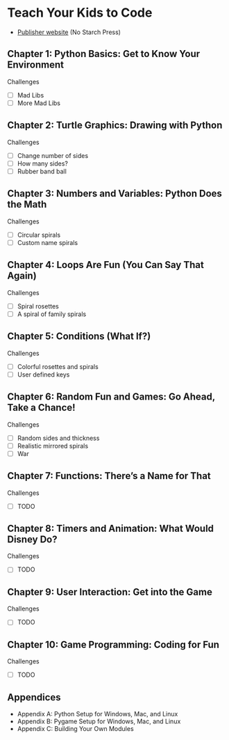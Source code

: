 # Teach Your Kids to Code

* [Publisher website](https://www.nostarch.com/teachkids) (No Starch Press)

## Chapter 1: Python Basics: Get to Know Your Environment

Challenges

* [ ] Mad Libs
* [ ] More Mad Libs

## Chapter 2: Turtle Graphics: Drawing with Python

Challenges

* [ ] Change number of sides
* [ ] How many sides?
* [ ] Rubber band ball

## Chapter 3: Numbers and Variables: Python Does the Math

Challenges

* [ ] Circular spirals
* [ ] Custom name spirals

## Chapter 4: Loops Are Fun (You Can Say That Again)

Challenges

* [ ] Spiral rosettes
* [ ] A spiral of family spirals

## Chapter 5: Conditions (What If?)

Challenges

* [ ] Colorful rosettes and spirals
* [ ] User defined keys

## Chapter 6: Random Fun and Games: Go Ahead, Take a Chance!

Challenges

* [ ] Random sides and thickness
* [ ] Realistic mirrored spirals
* [ ] War

## Chapter 7: Functions: There’s a Name for That

Challenges

* [ ] TODO

## Chapter 8: Timers and Animation: What Would Disney Do?

Challenges

* [ ] TODO

## Chapter 9: User Interaction: Get into the Game

Challenges

* [ ] TODO

## Chapter 10: Game Programming: Coding for Fun

Challenges

* [ ] TODO

## Appendices

* Appendix A: Python Setup for Windows, Mac, and Linux 
* Appendix B: Pygame Setup for Windows, Mac, and Linux
* Appendix C: Building Your Own Modules

